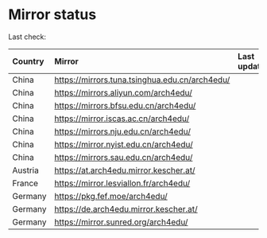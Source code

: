 <script src="./time.js"></script>
# Mirror status
Last check: <script type="text/javascript">localize(1698171773.5124233);</script>

|Country|Mirror|Last update|
|:------|:-----|:----------|
|China|https://mirrors.tuna.tsinghua.edu.cn/arch4edu/|<script type="text/javascript">localize(1698129123);</script>|
|China|https://mirrors.aliyun.com/arch4edu/|<script type="text/javascript">localize(1698129123);</script>|
|China|https://mirrors.bfsu.edu.cn/arch4edu/|<script type="text/javascript">localize(1698129123);</script>|
|China|https://mirror.iscas.ac.cn/arch4edu/|<script type="text/javascript">localize(1698129123);</script>|
|China|https://mirrors.nju.edu.cn/arch4edu/|<script type="text/javascript">localize(1698086042);</script>|
|China|https://mirror.nyist.edu.cn/arch4edu/|<script type="text/javascript">localize(1698129123);</script>|
|China|https://mirrors.sau.edu.cn/arch4edu/|<script type="text/javascript">localize(1698129123);</script>|
|Austria|https://at.arch4edu.mirror.kescher.at/|<script type="text/javascript">localize(1698129123);</script>|
|France|https://mirror.lesviallon.fr/arch4edu/|<script type="text/javascript">localize(1698129123);</script>|
|Germany|https://pkg.fef.moe/arch4edu/|<script type="text/javascript">localize(1698129123);</script>|
|Germany|https://de.arch4edu.mirror.kescher.at/|<script type="text/javascript">localize(1698129123);</script>|
|Germany|https://mirror.sunred.org/arch4edu/|<script type="text/javascript">localize(1698129123);</script>|

<script src="./tablefilter/tablefilter.js"></script>
<script src="./table.js"></script>
